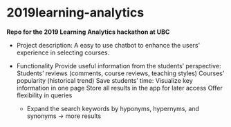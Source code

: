 # 2019learning-analytics

**Repo for the 2019 Learning Analytics hackathon at UBC**

* Project description:
A easy to use chatbot to enhance the users' experience in selecting courses. 

* Functionality 
Provide useful information from the students’ perspective:
Students’ reviews (comments, course reviews, teaching styles)
Courses’ popularity (historical trend)
Save students’ time:
Visualize key information in one page
Store all results in the app for later access 
Offer flexibility in queries
	- Expand the search keywords by hyponyms, hypernyms, and synonyms → more results
